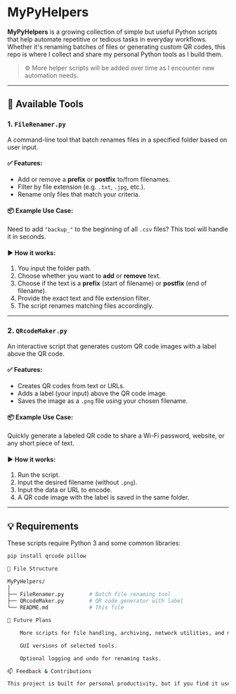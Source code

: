 # MyPyHelpers

**MyPyHelpers** is a growing collection of simple but useful Python scripts that help automate repetitive or tedious tasks in everyday workflows.  
Whether it's renaming batches of files or generating custom QR codes, this repo is where I collect and share my personal Python tools as I build them.

> ⚙️ More helper scripts will be added over time as I encounter new automation needs.

---

## 🔧 Available Tools

### 1. `FileRenamer.py`

A command-line tool that batch renames files in a specified folder based on user input.

#### ✅ Features:
- Add or remove a **prefix** or **postfix** to/from filenames.
- Filter by file extension (e.g. `.txt`, `.jpg`, etc.).
- Rename only files that match your criteria.

#### 📦 Example Use Case:
Need to add `"backup_"` to the beginning of all `.csv` files? This tool will handle it in seconds.

#### ▶️ How it works:
1. You input the folder path.
2. Choose whether you want to **add** or **remove** text.
3. Choose if the text is a **prefix** (start of filename) or **postfix** (end of filename).
4. Provide the exact text and file extension filter.
5. The script renames matching files accordingly.

---

### 2. `QRcodeMaker.py`

An interactive script that generates custom QR code images with a label above the QR code.

#### ✅ Features:
- Creates QR codes from text or URLs.
- Adds a label (your input) above the QR code image.
- Saves the image as a `.png` file using your chosen filename.

#### 📦 Example Use Case:
Quickly generate a labeled QR code to share a Wi-Fi password, website, or any short piece of text.

#### ▶️ How it works:
1. Run the script.
2. Input the desired filename (without `.png`).
3. Input the data or URL to encode.
4. A QR code image with the label is saved in the same folder.

---

## 💡 Requirements

These scripts require Python 3 and some common libraries:

```bash
pip install qrcode pillow

📁 File Structure

MyPyHelpers/
│
├── FileRenamer.py        # Batch file renaming tool
├── QRcodeMaker.py        # QR code generator with label
└── README.md             # This file

🚀 Future Plans

    More scripts for file handling, archiving, network utilities, and more.

    GUI versions of selected tools.

    Optional logging and undo for renaming tasks.

📫 Feedback & Contributions

This project is built for personal productivity, but if you find it useful or have suggestions, feel free to fork or open an issue!
